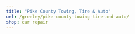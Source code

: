 ```yaml
---
title: "Pike County Towing, Tire & Auto"
url: /greeley/pike-county-towing-tire-and-auto/
shop: car repair
---
```

